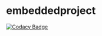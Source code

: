 # embeddedproject

[![Codacy Badge](https://api.codacy.com/project/badge/Grade/989b5ee5e1f24e6694b817aed09a1f52)](https://app.codacy.com/gh/borramanojna/embeddedproject?utm_source=github.com&utm_medium=referral&utm_content=borramanojna/embeddedproject&utm_campaign=Badge_Grade_Settings)






